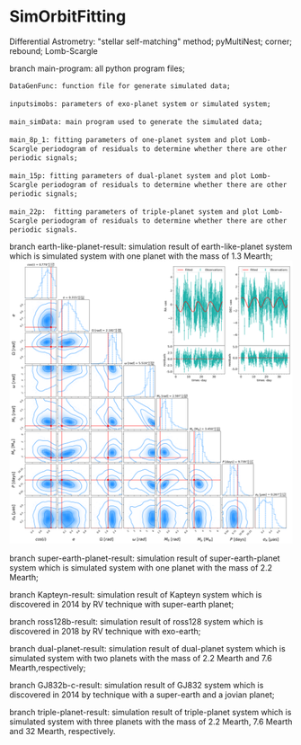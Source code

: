 # SimOrbitFitting
Differential Astrometry: "stellar self-matching" method; pyMultiNest; corner; rebound; Lomb-Scargle

branch main-program: all python program files; 

    DataGenFunc: function file for generate simulated data;

    inputsimobs: parameters of exo-planet system or simulated system;

    main_simData: main program used to generate the simulated data;

    main_8p_1: fitting parameters of one-planet system and plot Lomb-Scargle periodogram of residuals to determine whether there are other periodic signals;

    main_15p: fitting parameters of dual-planet system and plot Lomb-Scargle periodogram of residuals to determine whether there are other periodic signals;

    main_22p:  fitting parameters of triple-planet system and plot Lomb-Scargle periodogram of residuals to determine whether there are other periodic signals.


branch earth-like-planet-result: simulation result of earth-like-planet system which is simulated system with one planet with the mass of 1.3 Mearth;
![Image](https://github.com/Lynemmm/SimOrbitFitting/blob/earth-like-planet-result/Omege_omege_corner_chain0_with_fitted.png)

branch super-earth-planet-result: simulation result of super-earth-planet system which is simulated system with one planet with the mass of 2.2 Mearth;

branch Kapteyn-result: simulation result of Kapteyn system which is discovered in 2014 by RV technique with super-earth planet;

branch ross128b-result: simulation result of ross128 system which is discovered in 2018 by RV technique with exo-earth;

branch dual-planet-result: simulation result of dual-planet system which is simulated system with two planets with the mass of 2.2 Mearth and 7.6 Mearth,respectively;

branch GJ832b-c-result: simulation result of GJ832 system which is discovered in 2014 by technique with a super-earth and a jovian planet;

branch triple-planet-result: simulation result of triple-planet system which is simulated system with three planets with the mass of 2.2 Mearth, 7.6 Mearth and 32 Mearth, respectively.
